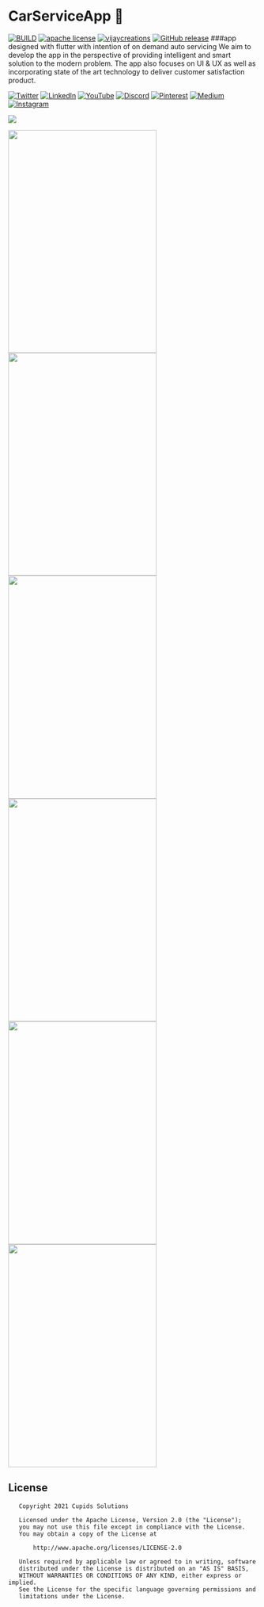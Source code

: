 # CarServiceApp     :car:
[![BUILD](https://img.shields.io/badge/Build-OK-<COLOR>.svg)](https://github.com/vijayinyoutube/CarServiceApp) [![apache license](https://img.shields.io/badge/License-apache-blue.svg)](https://github.com/vijayinyoutube/CarServiceApp) [![vijaycreations](https://img.shields.io/website-up-vijaycreations-green-red/http/cv.lbesson.qc.to.svg)](https://www.youtube.com/channel/UCBC_Z7jla1GSITcqLKAtPxQ) [![GitHub release](https://img.shields.io/badge/Release-v1.0-blue.svg)](https://github.com/vijayinyoutube/CarServiceApp/releases)
###app designed with flutter with intention of on demand auto servicing
We aim to develop the app in the perspective of providing intelligent and smart solution to the modern problem.
The app also focuses on UI & UX as well as incorporating state of the art technology to deliver customer satisfaction product.




[![Twitter](https://img.shields.io/badge/Twitter-1DA1F2?style=for-the-badge&logo=twitter&logoColor=white)](https://twitter.com/vijaycreations)
[![LinkedIn](https://img.shields.io/badge/LinkedIn-0077B5?style=for-the-badge&logo=linkedin&logoColor=white)](https://www.linkedin.com/in/vijay-creations-b60a391a6/) 
[![YouTube](https://img.shields.io/badge/YouTube-FF0000?style=for-the-badge&logo=youtube&logoColor=white)](https://www.youtube.com/channel/UCBC_Z7jla1GSITcqLKAtPxQ)
[![Discord](https://img.shields.io/badge/Discord-7289DA?style=for-the-badge&logo=discord&logoColor=white)](https://discord.gg/gSYDn6GXmF)
[![Pinterest](https://img.shields.io/badge/Pinterest-%23E60023.svg?&style=for-the-badge&logo=Pinterest&logoColor=white)](https://in.pinterest.com/vijaycreations02/boards/) [![Medium](https://img.shields.io/badge/Medium-12100E?style=for-the-badge&logo=medium&logoColor=white)](https://medium.com/vijay-r) [![Instagram](https://img.shields.io/badge/Instagram-E4405F?style=for-the-badge&logo=instagram&logoColor=white)](https://www.instagram.com/vijaycreations_for_flutter/)


<img src="https://user-images.githubusercontent.com/58719230/92404444-390cb300-f151-11ea-9357-4c40214fa226.png">

[<image src="https://user-images.githubusercontent.com/58719230/81286873-68b28e00-907f-11ea-8c67-fa8ca0b8b748.gif" width="300" height="450">](https://github.com/vijayinyoutube/CarServiceApp/blob/master/lib/main.dart) [<image src="https://user-images.githubusercontent.com/58719230/81474971-a7367d00-9226-11ea-9502-a3748f9b0721.png" width="300" height="450">](https://github.com/vijayinyoutube/CarServiceApp/blob/master/lib/main.dart) [<image src="https://user-images.githubusercontent.com/58719230/81474955-89691800-9226-11ea-8ace-d4fe8f66ea59.png" width="300" height="450">](https://github.com/vijayinyoutube/CarServiceApp/blob/master/lib/info.dart) [<image src="https://user-images.githubusercontent.com/58719230/82049593-3387ea80-96d4-11ea-981b-0866f48f94c1.png" width="300" height="450">](https://github.com/vijayinyoutube/CarServiceApp/blob/master/lib/detailspage.dart) [<image src="https://user-images.githubusercontent.com/58719230/82803269-dfcc8c80-9e9d-11ea-8ef9-4bdf7596f13e.png" width="300" height="450">](https://github.com/vijayinyoutube/CarServiceApp/blob/master/lib/select.dart) [<image src="https://user-images.githubusercontent.com/58719230/82803448-2cb06300-9e9e-11ea-816d-ba63cd43859a.png" width="300" height="450">](https://github.com/vijayinyoutube/CarServiceApp/blob/master/lib/Service.dart)
 
 ## License
```
   Copyright 2021 Cupids Solutions

   Licensed under the Apache License, Version 2.0 (the "License");
   you may not use this file except in compliance with the License.
   You may obtain a copy of the License at

       http://www.apache.org/licenses/LICENSE-2.0

   Unless required by applicable law or agreed to in writing, software
   distributed under the License is distributed on an "AS IS" BASIS,
   WITHOUT WARRANTIES OR CONDITIONS OF ANY KIND, either express or implied.
   See the License for the specific language governing permissions and
   limitations under the License.
   ```
